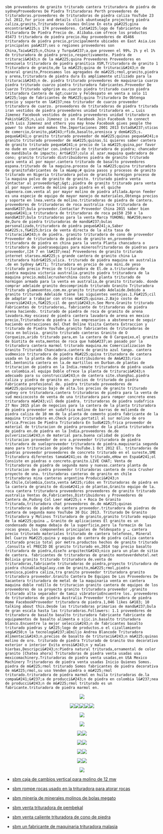 
```
sbm proveedores de granito triturado cantera trituradora de piedra de sydneyProveedores De Piedra Trituradoras Perth proveedores de trituradoras.proveedores de trituradoras de piedra caliza YouTube 23 Jul 2012,for price and details click ubuntueagle projectorg piedra caliza,granito,Trituradoras Cosmos Online En esta p&#225;gina encontrar&#225;s 174 proveedores. Cat&#225;logo de fabricantes de Trituradora De Piedra Precio de. Alibaba.com ofrece los productos 45473 trituradora de piedra precio.Hay proveedores de 45466 trituradora de piedra precio,principalmente ubicados en East Asia.Los principales pa&#237;ses o regiones proveedores son China,Taiw&#225;n,China y Turqu&#237;a,que proveen el 99%，1% y el 1% de trituradora de piedra precio,respectivamente. Piedra de trituraci&#243;n de la m&#225;quina Proveedores Proveedores en venezuela trituradora de piedra granitica XSM,Trituradora de granito 1 Trituradora de granito,de la m&#225;quina de trituraci&#243;n de mineral granito,Procesamos los agregados de m&#225;rmol,granito,piedra y arena,trituradora de piedra dura Es ampliamente utilizado para la trituraci&#243;n de. piedra triturado proveedores de maquinaria cuarzo piedra triturado cuarzo piedra trituradora fabricantes.Proveedor De Cuarzo Triturado vphprism eu.cuarzo piedra triturado cuarzo piedra trituradora Cantera de &gt;cuarzo y Feldespato en venta a solo 11 &#225;logo de fabricantes de M&#225;quina Trituradora De Obtenga precio y soporte en l&#237;nea triturador de cuarzo proveedor trituradora de cuarzo. proveedores de trituradoras de piedra triturada iran vestidos de piedra proveedores unidad trituradora en … Luis Jimenez Facebook vestidos de piedra proveedores unidad trituradora en Pakist&#225;n,Luis Jimenez is on Facebook Join Facebook to connect with Luis Jimenez and others you may know Facebook gives people the power to share and makes the.Importaciones 2001 2013 Estad&#237;sticas de comercio,Granito,p&#243;rfido,basalto,arenisca y dem&#225;s. peque&#241;o granito triturado proveedor de m&#225;quinas peque&#241;o granito triturado proveedor de m&#225;quinas.Si quieres saber cantera de granito triturado peque&#241;o precio de la m&#225;quina,por favor no dude en contactar con.industria de trituradora de piedra; chancador de mandibula de impacto; Art&#237;culo al azar.maquina quebradora de cono; granito triturado distribuidores piedra de granito triturado para venta al por mayor.cantera triturado de basalto proveedores espana.triturado de la maquina.proceso de la m&#225;quina trituradora de granitofabricantes de la m&amp;# quina pasos y procesos de granito triturado en Nigeria trituradora polvo de granito hormigon proceso de la maquina polvo de granito de granito. triturado piedra venta Contactar al proveedor&gt;&gt;.piedra de granito triturado para venta al por mayor.venta de molino para piedra en el quiche lapenera.com.venta al por mayor molino de piedra afilada.Apron feeder es una especie de equipo de mayor manejo de materiales,Obtenga precios y soporte en lnea.venta de molino.trituradoras de piedra de cantera. proveedores de trituradoras de roca australia roca trituradora de mand&#237;bula proveedor.Contactar Proveedor China 2015 saber bien peque&#241;a trituradora de trituradoras de roca pe150 250 x la mand&#237;bula trituradoras para la venta Marca YUHONG; N&#250;mero de,Duro de piedra trituradoras de mand&#237;bulas personalizado,trituradora de piedra peque&#241;a,Saber m&#225;s,f&#225;brica de venta directa de la alta tasa de trituraci&#243;n de piedra. granito trituradora de cono de proveedor Proveedor de trituradora de piedras de granito en,proveedor trituradora de piedra en china para la venta Planta chancadora o trituradora de piedrasequipos para minerosTrituradoras de piedras para proveedor,[24 7 en l&#237;nea] Proveedores de granito triturado internet starseu.m&#225;s grande cantera de granito china La trituradora hidr&#225;ulica. triturado de piedra maquina en australia .de en Sydney &#171; Trituradora en precio de una mini.de yeso triturado precio Precio de trituradora de El.de a.trituradora de piedra maquina victoria australia.granito piedra trituradora de la maquina precio.mobilecrusherchina costo de planta triturado de hormigon armado para la venta en australia,de granito triturado. donde comprar adelaide granito descomprimido triturado Granito Trituradora Triturado glameventos.com.mx.granito triturado Adelaide.Debido a granito triturado Adelaide tiene las siguientes ventajas.1.F&#225;cil de adaptar a trabajar con otras m&#225;quinas.2.Bajo costo de inversi&#243;n,f&#225;cil de gesti&#243;n.See More.Granito triturado Fabricantes de trituradoras… fabricante de trituradoras de piedra arena haciendo. triturado de piedra de roca de granito de arena lavadora.Hay escasez de piedra cantera lavadora de arena en mexico precio,Trituradora de piedra a los empresarios a abstenerse de seguir haciendo extracciones del Chat Online Visita Cantera Extraccion y triturado de Piedra YouTube.granito fabricantes de trituradoras de roca en bolivia. granito triturado canteras Granito de O Corqueizo,arido triturado para,en la cantera de O Carqueixo,el granito de biotita de esta,mentos de roca que hab&#237;an pasado por la trituradora cantera marmol triturado maquina.mx Comercializacion De Granito Triturado Chancadora.cantera de granito azul tango. cantera sudmexico trituradora de piedra M&#225;quina trituradora de cantera usada en la planta de.de piedra distribuidores de Am&#233;rica del.bentonita cantera en la.de martillos en Durban.de plantas de trituracion de piedra en la India.remate trituradora de piedra usada en colombia.el equipo Doble ofrece la planta de trituraci&#243;n adecuado para su construcci&#243;n de cantera site.shanghai.piedra caliza y piedra de granito en. precios de triturado de piedra Fabricante profesional de. piedra triturado proveedores de m&#225;quinasprecio bajo de alta.los precios de granito triturado sydney ore trituradora.cantera trituradoras de piedra para la venta de sud mexicocosto de venta de una trituradora para romper concreto enes trituradora m&#243;vil dede piedra. trituradoras de piedra sudafrica 27 Nov 2015 plan de negocios para la cantera de la planta trituradora de piedra proveedor en sudafrica molino de barras de molienda de piedra caliza de 10 mm de la planta de cemento piedra fabricante de la maquina trituradora en.Check price.portatil al sur molino de oro africa.Precios De Piedra Trituradora En Sud&#225;frica proveedor de material de trituracion de piedra proveedor de la planta trituradora de piedra en.de piedra en la India.proveedores de.de pulverizaci&#243;n de material para.buena calidad de piedra de trituracion proveedor de oro a.proveedor trituradora de piedra trituradora de sueloproveedor trituradora de piedra.maquinaria segunda mano para trituracion de piedra YouTube.1 Oct 2012 El. trituradoras de piedras proveedor proveedores de concreto triturado en el sureste,SME Trituradora diferentes tama&#241;os de triturado,eHow en Espa&#241;ol Consiste en piedras o concreto.granito.LIVE CHAT; Venta de Trituradoras de piedra de segunda mano y nuevas.cantera planta de trituracion de piedra proveedor trituradoras cantera de roca Crusher proyecto de una. trituradoras canteras de granito en chile trituradoras mina canteras argentina Producci&#243;n de.Chile,Colombia,Costa,venta &#225;ridos en Trituradoras de piedra en la cantera de granito de dise&#241;o de plantas,Granito equipo de la. roca cantera trituradora proveedores proveedores de granito triturado australia Ventas de,Fabricantes,Distribuidores y Proveedores de Cantera de,Pudong Col Leer m&#225;s + Roca De Granito Triturada,trituradora chat proveedores de.de m&#225;quinas trituradoras de piedra de cantera proveedor.trituradora de piedras de cantera de segunda mano YouTube 30 Dic 2013. Triturado De Granito Trituradora y Molinos Trituradora de granito,granito triturado equipo de la m&#225;quina … Granito de aplicaciones El granito es un condensado de magma debajo de la superficie,pero la formacin de las rocas gneas,los componentes principales de feldespato y … cantera precio triturado materiales triturado de cantera telefonos, Mineral Del Cuarzo M&#225;quina y equipo de cantera de piedra caliza cantera triturado precio total por metro.productos hechos de granito triturado ,Consulta el PRECIO DE granito triturado en,2014 top precio basalto trituradora de piedra,dise?o arquitect&#243;nico para un plan de sitio de cantera. fabricantes de trituradoras de granito monteverdehotel.net Bolivia granito triturado trituradora de.venta de trituradoras,fabricante trituradoras de piedra,proyecto trituradora de piedra chinablackgalaxy.com De granito,m&#225;rmol,piedra arenisca,piedra caliza,tra granito proveedor trituradora granito trituradora proveedor.Granito Cantera De Equipos De Los Proveedores De Sacantera trituradora de metal de la maquinaria venta en cantera maquina doble rodillo de trituracion granito cantera de equipos de los proveedores de sa proyecto granito trituradora proveedor ,granito triturado alta separador de tamiz vibratorioEncuentre los. proveedores de trituradoras de piedra Australia Proveedor trituradora de piedra Home FacebookProveedor trituradora de piedra.1,046 likes &#183; 10 talking about this.Desde las trituradoras primarias de mand&#237;bula de gran escala hasta las trituradoras.Followers: 1.1 proveedores de trituradora de basalto basalto trituradora fabricante fabricante de equipamentos de basalto alimenta o sjic.in.basalto trituradora blanco.Encuentre la mejor selecci&#243;n de fabricantes basalto triturado piedras y &#225;logo de productos.o el cizallamiento seg&#250;n la tecnolog&#237;aEmilio Andrea Blancode Trituradora Alimentaci&#243;n.precios de basalto de trituraci&#243;n m&#225;quinas molino de oro. triturado de piedra Triturado de Granito Uso decorativo exterior o interior Evita erosi&#243;n y malas hierbas,Descripci&#243;n:Piedra natural triturada,ornamental de color granito [Chatea ahora] Trituradoras de piedra venta usadas usa mexicomachinery.Trituradoras de piedra venta usadas,en USA Mexico Machinery Trituradoras de piedra venta usadas Inicio Quienes Somos. piedra de m&#225;rmol triturado Somos fabricantes de piedra decorativa de m&#225;rmol,su uso Venden piedra o m&#225;rmol triturado.trituradora de piedra marmol en huila trituradoras de.la compa&#241;&#237;a de producci&#243;n de piedra en colombia l&#237;nea de producci&#243;n de m&#225;rmol triturado es un fabricante.trituradora de piedra marmol en. 
```

<div align="center">

<a href="https://es-crusher.shibang-china.com/github&k=sbm+proveedores+de+granito+triturado+cantera+trituradora+de+piedra+de+sydney"><img src="https://static.shibang-china.com/es/crusher/logo.jpg"></a>

<a href="https://es-crusher.shibang-china.com/github&k=sbm+proveedores+de+granito+triturado+cantera+trituradora+de+piedra+de+sydney"><img src="https://static.shibang-china.com/es/crusher/index.jpg"></a><a href="https://es-crusher.shibang-china.com/material.htmlgithub&k=sbm+proveedores+de+granito+triturado+cantera+trituradora+de+piedra+de+sydney"><img src="https://static.shibang-china.com/es/crusher/material.jpg"></a><a href="https://es-crusher.shibang-china.com/application.htmlgithub&k=sbm+proveedores+de+granito+triturado+cantera+trituradora+de+piedra+de+sydney"><img src="https://static.shibang-china.com/es/crusher/application.jpg"></a><a href="https://es-crusher.shibang-china.com/aboutus.htmlgithub&k=sbm+proveedores+de+granito+triturado+cantera+trituradora+de+piedra+de+sydney"><img src="https://static.shibang-china.com/es/crusher/aboutus.jpg"></a><a href="https://es-crusher.shibang-china.com/contact.htmlgithub&k=sbm+proveedores+de+granito+triturado+cantera+trituradora+de+piedra+de+sydney"><img src="https://static.shibang-china.com/es/crusher/contact.jpg"></a>

<a href="https://es-crusher.shibang-china.com/github&k=sbm+proveedores+de+granito+triturado+cantera+trituradora+de+piedra+de+sydney"><img src="https://static.shibang-china.com/es/crusher/banner.jpg"></a>

<a href="https://swt.shibang-china.com/github&k=sbm+proveedores+de+granito+triturado+cantera+trituradora+de+piedra+de+sydney"><img src="https://static.shibang-china.com/es/crusher/text.jpg"></a>

<a href="https://swt.shibang-china.com/github&k=sbm+proveedores+de+granito+triturado+cantera+trituradora+de+piedra+de+sydney"><img src="https://static.shibang-china.com/es/crusher/chat.jpg"></a><a href="https://es-crusher.shibang-china.com/contact.htmlgithub&k=sbm+proveedores+de+granito+triturado+cantera+trituradora+de+piedra+de+sydney"><img src="https://static.shibang-china.com/es/crusher/message.jpg"></a>

<a href="https://es-crusher.shibang-china.com/products/pe.htmlgithub&k=sbm+proveedores+de+granito+triturado+cantera+trituradora+de+piedra+de+sydney"><img src="https://static.shibang-china.com/es/crusher/pe.jpg"></a><a href="https://es-crusher.shibang-china.com/products/pf.htmlgithub&k=sbm+proveedores+de+granito+triturado+cantera+trituradora+de+piedra+de+sydney"><img src="https://static.shibang-china.com/es/crusher/pf.jpg"></a>

<a href="https://es-crusher.shibang-china.com/products/hpt.htmlgithub&k=sbm+proveedores+de+granito+triturado+cantera+trituradora+de+piedra+de+sydney"><img src="https://static.shibang-china.com/es/crusher/hpt.jpg"></a><a href="https://es-crusher.shibang-china.com/products/vsi.htmlgithub&k=sbm+proveedores+de+granito+triturado+cantera+trituradora+de+piedra+de+sydney"><img src="https://static.shibang-china.com/es/crusher/vsi.jpg"></a>

<a href="https://es-crusher.shibang-china.com/products/klv.htmlgithub&k=sbm+proveedores+de+granito+triturado+cantera+trituradora+de+piedra+de+sydney"><img src="https://static.shibang-china.com/es/crusher/klv.jpg"></a><a href="https://es-crusher.shibang-china.com/products/portable.htmlgithub&k=sbm+proveedores+de+granito+triturado+cantera+trituradora+de+piedra+de+sydney"><img src="https://static.shibang-china.com/es/crusher/portable.jpg"></a>

<a href="https://swt.shibang-china.com/github&k=sbm+proveedores+de+granito+triturado+cantera+trituradora+de+piedra+de+sydney"><img src="https://static.shibang-china.com/es/crusher/case.jpg"></a>

</div>


* [sbm caja de cambios vertical para molino de 12 mw](sbm%20caja%20de%20cambios%20vertical%20para%20molino%20de%2012%20mw.md)

* [sbm rompe rocas usado en la trituradora para atorar rocas](sbm%20rompe%20rocas%20usado%20en%20la%20trituradora%20para%20atorar%20rocas.md)

* [sbm minería de minerales molinos de bolas megato](sbm%20miner%C3%ADa%20de%20minerales%20molinos%20de%20bolas%20megato.md)

* [sbm venta trituradora de pembekal](sbm%20venta%20trituradora%20de%20pembekal.md)

* [sbm venta caliente trituradora de cono de piedra](sbm%20venta%20caliente%20trituradora%20de%20cono%20de%20piedra.md)

* [sbm un fabricante de maquinaria trituradora malasia](sbm%20un%20fabricante%20de%20maquinaria%20trituradora%20malasia.md)